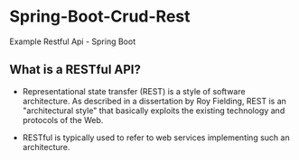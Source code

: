 # Spring-Boot-Crud-Rest
Example Restful Api - Spring Boot

## What is a RESTful API?

- Representational state transfer (REST) is a style of software architecture. As described in a dissertation by Roy Fielding, REST is an "architectural style" that basically exploits the existing technology and protocols of the Web.

- RESTful is typically used to refer to web services implementing such an architecture.



